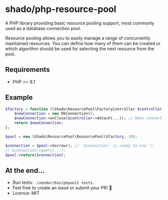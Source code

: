 # shado/php-resource-pool

A PHP library providing basic resource pooling support, most commonly used as a database connection pool.

Resource pooling allows you to easily manage a range of concurrently maintained resources. You can define how many of them can be created or which algorithm should be used for selecting the next resource from the pool.

## Requirements

- PHP >= 8.1

## Example

```php
$factory = function (\Shado\ResourcePool\FactoryController $controller) {
    $newConnection = new DbConnection();
    $newConnection->onClose($controller->detach(...)); // When connection closes, detach it from pool
    return $newConnection;
};

$pool = new \Shado\ResourcePool\ResourcePool($factory, 10);

$connection = $pool->borrow(); // `$connection` is ready to use :)
// $connection->query(...);
$pool->return($connection);
```

## At the end...
- Run tests: `./vendor/bin/phpunit tests`.
- Feel free to create an issue or submit your PR! 🤗
- Licence: MIT.
